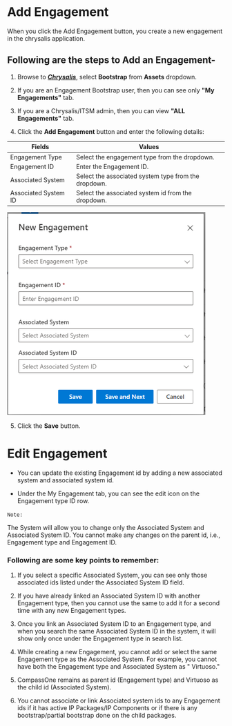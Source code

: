 # Add Engagement

When you click the Add Engagement button, you create a new engagement in the chrysalis application.

## Following are the steps to Add an Engagement-

1. Browse to **_[Chrysalis](https://aka.ms/chrysalis)_**, select **Bootstrap** from **Assets** dropdown.

2. If you are an Engagement Bootstrap user, then you can see only **"My Engagements"** tab.

3. If you are a Chrysalis/ITSM admin, then you can view **"ALL Engagements"** tab.

4. Click the **Add Engagement** button and enter the following details:

|**Fields**| **Values** |
|--|--|
| Engagement Type | Select the engagement type from the dropdown. |
| Engagement ID | Enter the Engagement ID. |
| Associated System | Select the associated system type from the dropdown. |
| Associated System ID | Select the associated system id from the dropdown. |

![Addengagement.png](media/Addengagement.png)

5. Click the **Save** button.

# Edit Engagement

- You can update the existing Engagement id by adding a new associated system and associated system id.

- Under the My Engagement tab, you can see the edit icon on the Engagement type ID row.

`Note:` 

The System will allow you to change only the Associated System and Associated System ID. You cannot make any changes on the parent id, i.e., Engagement type and Engagement ID.

### Following are some key points to remember:

1. If you select a specific Associated System, you can see only those associated ids listed under the Associated System ID field.

1. If you have already linked an Associated System ID with another Engagement type, then you cannot use the same to add it for a second time with any new Engagement types.

1. Once you link an Associated System ID to an Engagement type, and when you search the same Associated System ID in the system, it will show only once under the Engagement type in search list.

1. While creating a new Engagement, you cannot add or select the same Engagement type as the Associated System. For example, you cannot have both the Engagement type and Associated System as " Virtuoso."

1. CompassOne remains as parent id (Engagement type) and Virtuoso as the child id (Associated System).

1. You cannot associate or link Associated system ids to any Engagement ids if it has active IP Packages/IP Components or if there is any bootstrap/partial bootstrap done on the child packages.

